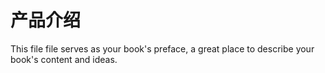 # 产品介绍

This file file serves as your book's preface, a great place to describe your book's content and ideas.

